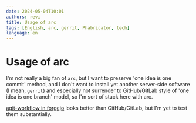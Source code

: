 ```yaml
---
date: 2024-05-04T10:01
authors: revi
title: Usage of arc
tags: [English, arc, gerrit, Phabricator, tech]
language: en
---
```


<!--
SPDX-FileCopyrightText: (C) 2024 Hong Yongmin (https://revi.xyz/) <yewon@revi.email>

SPDX-License-Identifier: LicenseRef-CC-BY-ND-2.0-KR
-->

# Usage of arc

I'm not really a big fan of `arc`, but I want to preserve
'one idea is one commit' method, and I don't want to install yet another
server-side software (I mean, `gerrit`) and especially not surrender to
GitHub/GitLab style of 'one idea is one branch' model,
so I'm sort of stuck here with arc.

<!-- truncate -->

[agit-workflow in forgejo](https://forgejo.org/docs/latest/user/agit-support/) looks
better than GitHub/GitLab, but I'm yet to test them substantially.
